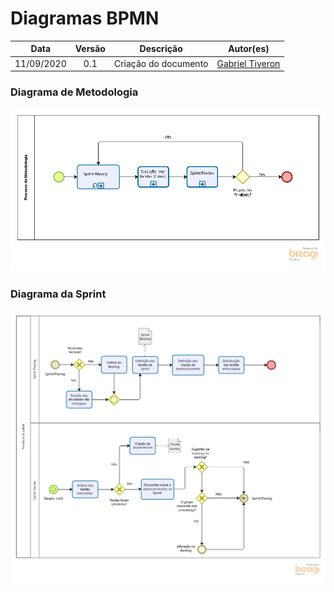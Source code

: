 # Diagramas BPMN
|Data|Versão|Descrição|Autor(es)|
|:-:|:-:|:-:|:-:|
|11/09/2020|0.1|Criação do documento|[Gabriel Tiveron](https://github.com/GabrielTiveron)|

### Diagrama de Metodologia

![BPMN_Metodologia](./img/Metodologia_BPMN.png)

### Diagrama da Sprint

![BPMN_Sprint](./img/Sprint_BPMN.png)
